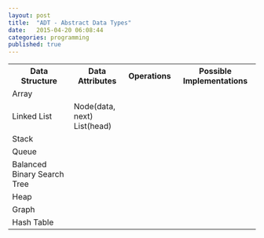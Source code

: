 ```yaml
---
layout: post
title:  "ADT - Abstract Data Types"
date:   2015-04-20 06:08:44
categories: programming
published: true
---
```


<div class="panel panel-default">
  <table class="responsive-table striped">
    <tr>
      <th> Data Structure </th>
      <th> Data Attributes </th>
      <th> Operations </th>
      <th> Possible Implementations </th>
    </tr>
    <tr>
      <td> Array </td>
      <td> </td>
      <td>  </td>
      <td>  </td>
    </tr>
    <tr>
      <td> Linked List </td>
      <td> Node(data, next) <br/>
           List(head) <br/>
      </td>
      <td>  </td>
      <td> </td>
    </tr>
    <tr>
      <td> Stack </td>
      <td>  </td>
      <td> </td>
      <td> </td>
    </tr>
    <tr>
      <td> Queue </td>
      <td> </td>
      <td>  </td>
      <td>  </td>
    </tr>
    <tr>
      <td>Balanced Binary Search Tree</td>
      <td>  </td>
      <td>  </td>
      <td>  </td>
    </tr>
    <tr>
      <td>Heap</td>
      <td>   </td>
      <td>  </td>
      <td>  </td>
    </tr>
    <tr>
      <td>Graph</td>
      <td>   </td>
      <td>  </td>
      <td>  </td>   
    </tr>
    <tr>
      <td>Hash Table</td>
      <td>   </td>
      <td>  </td>
      <td>  </td>   
    </tr>
  </table>
</div>